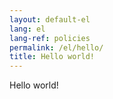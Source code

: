 ```yaml
---
layout: default-el
lang: el
lang-ref: policies
permalink: /el/hello/
title: Hello world!
---
```


Hello world!